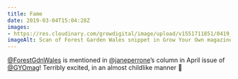 ```yaml
---
title: Fame
date: 2019-03-04T15:04:28Z
images: 
- https://res.cloudinary.com/growdigital/image/upload/v1551711851/0419_GYO_Jane_Perrone_detail.jpg
imageAlt: Scan of Forest Garden Wales snippet in Grow Your Own magazine
---
```


[@ForestGdnWales](https://mobile.twitter.com/ForestGdnWales) is mentioned in [@janeperrone](https://mobile.twitter.com/janeperrone)’s column in April issue of [@GYOmag](https://mobile.twitter.com/)! Terribly excited, in an almost childlike manner 🙂
